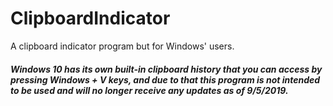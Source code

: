 ClipboardIndicator
=========

A clipboard indicator program but for Windows' users.

##### Windows 10 has its own built-in clipboard history that you can access by pressing Windows + V keys, and due to that this program is not intended to be used and will no longer receive any updates as of 9/5/2019.
